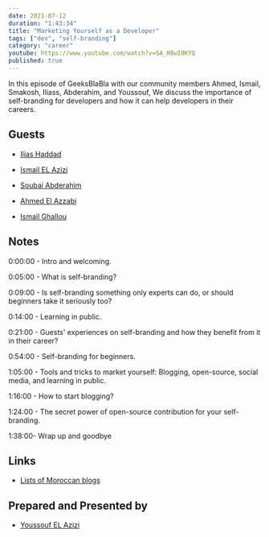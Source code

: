 ```yaml
---
date: 2021-07-12
duration: "1:43:34"
title: "Marketing Yourself as a Developer"
tags: ["dev", "self-branding"]
category: "career"
youtube: https://www.youtube.com/watch?v=SA_H8wI0KYQ
published: true
---
```


In this episode of GeeksBlaBla with our community members Ahmed, Ismail, Smakosh, Iliass, Abderahim, and Youssouf, We discuss the importance of self-branding for developers and how it can help developers in their careers.

## Guests

- [Ilias Haddad](https://iliashaddad.com/)

- [Ismail EL Azizi](https://ismailelazizi.com/)

- [Soubai Abderahim](https://twitter.com/soub4i)

- [Ahmed El Azzabi](https://mylink.fyi/elazzabi)

- [Ismail Ghallou](https://twitter.com/smakosh)

## Notes

0:00:00 - Intro and welcoming.

0:05:00 - What is self-branding?

0:09:00 - Is self-branding something only experts can do, or should beginners take it seriously too?

0:14:00 - Learning in public.

0:21:00 - Guests' experiences on self-branding and how they benefit from it in their career?

0:54:00 - Self-branding for beginners.

1:05:00 - Tools and tricks to market yourself: Blogging, open-source, social media, and learning in public.

1:16:00 - How to start blogging?

1:24:00 - The secret power of open-source contribution for your self-branding.

1:38:00- Wrap up and goodbye

## Links

- [Lists of Moroccan blogs ](https://github.com/DevC-Casa/awesome-morocco#blogs)

## Prepared and Presented by

- [Youssouf EL Azizi](https://elazizi.com)
